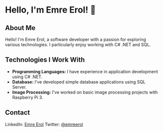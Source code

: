 # Hello, I'm Emre Erol! 👋

## About Me

Hello! I'm Emre Erol, a software developer with a passion for exploring various technologies. I particularly enjoy working with C# .NET and SQL.

## Technologies I Work With

- **Programming Languages:** I have experience in application development using C# .NET.
- **Database:** I've developed simple database applications using SQL Server.
- **Image Processing:** I've worked on basic image processing projects with Raspberry Pi 3.


## Contact

LinkedIn: [Emre Erol](https://www.linkedin.com/in/emreerol/)
Twitter: [@emreerol](https://twitter.com/emreerol)

